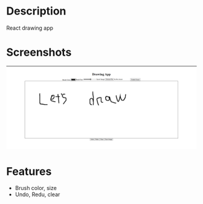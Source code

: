 # Description

React drawing app

# Screenshots
![](./screenshots/screenshot_1.png)

# Features

- Brush color, size
- Undo, Redu, clear
